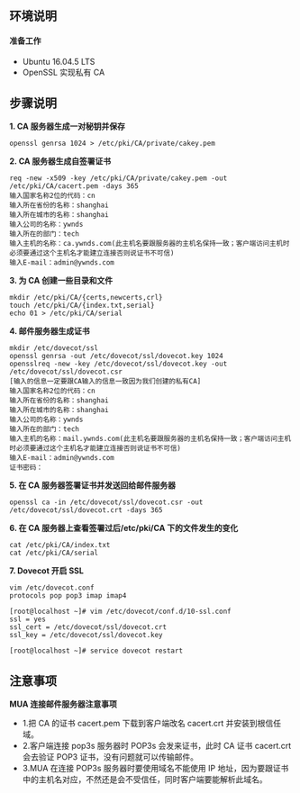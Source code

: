 ## **环境说明**

#### 准备工作

- Ubuntu 16.04.5 LTS
- OpenSSL 实现私有 CA

## **步骤说明**

**1. CA 服务器生成一对秘钥并保存**

```@Terminal
openssl genrsa 1024 > /etc/pki/CA/private/cakey.pem
```

**2. CA 服务器生成自签署证书**

```@Terminal
req -new -x509 -key /etc/pki/CA/private/cakey.pem -out /etc/pki/CA/cacert.pem -days 365
输入国家名称2位的代码：cn
输入所在省份的名称：shanghai
输入所在城市的名称：shanghai
输入公司的名称：ywnds
输入所在的部门：tech
输入主机的名称：ca.ywnds.com(此主机名要跟服务器的主机名保持一致；客户端访问主机时必须要通过这个主机名才能建立连接否则说证书不可信)
输入E-mail：admin@ywnds.com
```

**3. 为 CA 创建一些目录和文件**

```@Terminal
mkdir /etc/pki/CA/{certs,newcerts,crl}
touch /etc/pki/CA/{index.txt,serial}
echo 01 > /etc/pki/CA/serial
```

**4. 邮件服务器生成证书**

```@Terminal
mkdir /etc/dovecot/ssl
openssl genrsa -out /etc/dovecot/ssl/dovecot.key 1024
opensslreq -new -key /etc/dovecot/ssl/dovecot.key -out /etc/dovecot/ssl/dovecot.csr
[输入的信息一定要跟CA输入的信息一致因为我们创建的私有CA]
输入国家名称2位的代码：cn
输入所在省份的名称：shanghai
输入所在城市的名称：shanghai
输入公司的名称：ywnds
输入所在的部门：tech
输入主机的名称：mail.ywnds.com(此主机名要跟服务器的主机名保持一致；客户端访问主机时必须要通过这个主机名才能建立连接否则说证书不可信)
输入E-mail：admin@ywnds.com
证书密码：
```

**5. 在 CA 服务器签署证书并发送回给邮件服务器**

```@Terminal
openssl ca -in /etc/dovecot/ssl/dovecot.csr -out /etc/dovecot/ssl/dovecot.crt -days 365
```

**6. 在 CA 服务器上查看签署过后/etc/pki/CA 下的文件发生的变化**

```@Terminal
cat /etc/pki/CA/index.txt
cat /etc/pki/CA/serial
```

**7. Dovecot 开启 SSL**

```@Terminal
vim /etc/dovecot.conf
protocols pop pop3 imap imap4

[root@localhost ~]# vim /etc/dovecot/conf.d/10-ssl.conf
ssl = yes
ssl_cert = /etc/dovecot/ssl/dovecot.crt
ssl_key = /etc/dovecot/ssl/dovecot.key

[root@localhost ~]# service dovecot restart
```

## **注意事项**

**MUA 连接邮件服务器注意事项**

- 1.把 CA 的证书 cacert.pem 下载到客户端改名 cacert.crt 并安装到根信任域。
- 2.客户端连接 pop3s 服务器时 POP3s 会发来证书，此时 CA 证书 cacert.crt 会去验证 POP3 证书，没有问题就可以传输邮件。
- 3.MUA 在连接 POP3s 服务器时要使用域名不能使用 IP 地址，因为要跟证书中的主机名对应，不然还是会不受信任，同时客户端要能解析此域名。
